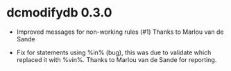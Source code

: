 # dcmodifydb 0.3.0

* Improved messages for non-working rules (#1) Thanks to Marlou van de Sande

* Fix for statements using %in% (bug), this was due to validate which replaced it with %vin%. Thanks to Marlou van de Sande for reporting.

